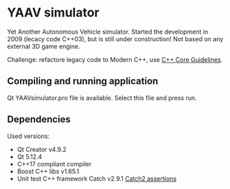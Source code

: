 # YAAV simulator

Yet Another Autonomous Vehicle simulator. Started the development in 2009 (lecacy code C++03), but is still under construction!
Not based on any external 3D game engine.

Challenge: refactore legacy code to Modern C++, use [C++ Core Guidelines](https://isocpp.github.io/CppCoreGuidelines/CppCoreGuidelines).

## Compiling and running application

Qt YAAVsimulator.pro file is available. Select this file and press run.

## Dependencies

Used versions:
- Qt Creator v4.9.2
- Qt 5.12.4
- C++17 compliant compiler
- Boost C++ libs v1.65.1
- Unit test C++ framework Catch v2.9.1 [Catch2 assertions](https://github.com/catchorg/Catch2/blob/master/docs/assertions.md)
